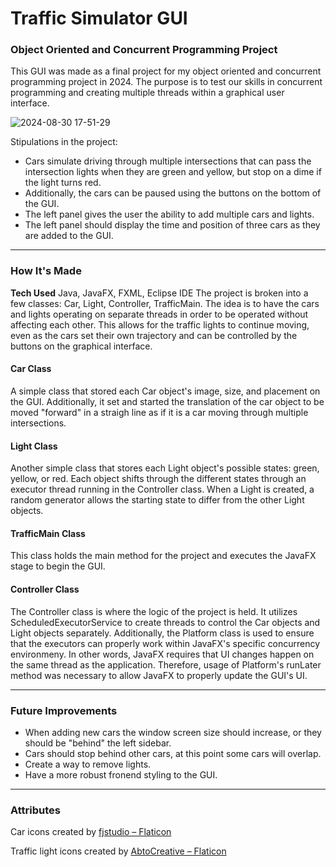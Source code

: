 # Traffic Simulator GUI
### Object Oriented and Concurrent Programming Project

This GUI was made as a final project for my object oriented and concurrent programming project in 2024. 
The purpose is to test our skills in concurrent programming and creating multiple threads within a graphical user interface.


![2024-08-30 17-51-29](https://github.com/user-attachments/assets/b8a0f30e-b1b4-4be0-9b17-ed3aa98745e0)

Stipulations in the project:
- Cars simulate driving through multiple intersections that can pass the intersection lights when they are green and yellow, but stop on a dime if the light turns red.
- Additionally, the cars can be paused using the buttons on the bottom of the GUI. 
- The left panel gives the user the ability to add multiple cars and lights.
- The left panel should display the time and position of three cars as they are added to the GUI. 

---

### How It's Made
**Tech Used** Java, JavaFX, FXML, Eclipse IDE
The project is broken into a few classes: Car, Light, Controller, TrafficMain. The idea is to have the cars and lights operating on separate threads in order to be operated without affecting each other. This allows for the traffic lights to continue moving, even as the cars set their own trajectory and can be controlled by the buttons on the graphical interface.

#### Car Class
A simple class that stored each Car object's image, size, and placement on the GUI.
Additionally, it set and started the translation of the car object to be moved "forward" in a straigh line as if it is a car moving through multiple intersections. 

#### Light Class
Another simple class that stores each Light object's possible states: green, yellow, or red. 
Each object shifts through the different states through an executor thread running in the Controller class.
When a Light is created, a random generator allows the starting state to differ from the other Light objects.

#### TrafficMain Class
This class holds the main method for the project and executes the JavaFX stage to begin the GUI. 

#### Controller Class
The Controller class is where the logic of the project is held. It utilizes ScheduledExecutorService to create threads to control the Car objects and Light objects separately. 
Additionally, the Platform class is used to ensure that the executors can properly work within JavaFX's specific concurrency environmeny. In other words, JavaFX requires that UI changes happen on the same thread as the application. Therefore, usage of Platform's runLater method was necessary to allow JavaFX to properly update the GUI's UI. 

---

### Future Improvements
- When adding new cars the window screen size should increase, or they should be "behind" the left sidebar.
- Cars should stop behind other cars, at this point some cars will overlap.
- Create a way to remove lights.
- Have a more robust fronend styling to the GUI.

---

### Attributes

Car icons created by [fjstudio – Flaticon](https://www.flaticon.com/free-icons/car )

Traffic light icons created by [AbtoCreative – Flaticon](https://www.flaticon.com/free-icons/traffic-light) 

